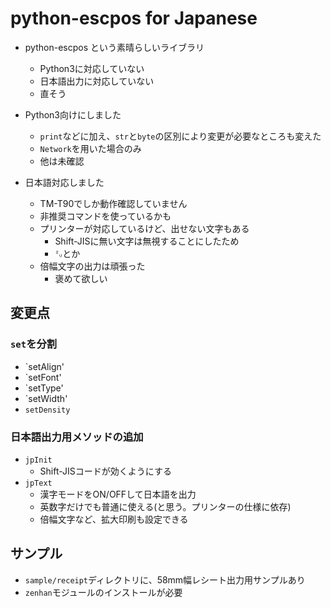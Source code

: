 # python-escpos for Japanese

* python-escpos という素晴らしいライブラリ
  * Python3に対応していない
  * 日本語出力に対応していない
  * 直そう

* Python3向けにしました
  * `print`などに加え、`str`と`byte`の区別により変更が必要なところも変えた 
  * `Network`を用いた場合のみ
  * 他は未確認
* 日本語対応しました
  * TM-T90でしか動作確認していません
  * 非推奨コマンドを使っているかも
  * プリンターが対応しているけど、出せない文字もある
    * Shift-JISに無い文字は無視することにしたため
	* `㍉`とか
  * 倍幅文字の出力は頑張った
    * 褒めて欲しい


## 変更点

### `set`を分割
* `setAlign'
* `setFont'
* `setType'
* `setWidth'
* `setDensity`

### 日本語出力用メソッドの追加
* `jpInit`
  * Shift-JISコードが効くようにする
* `jpText`
  * 漢字モードをON/OFFして日本語を出力
  * 英数字だけでも普通に使える(と思う。プリンターの仕様に依存)
  * 倍幅文字など、拡大印刷も設定できる

  
## サンプル
* `sample/receipt`ディレクトリに、58mm幅レシート出力用サンプルあり
* `zenhan`モジュールのインストールが必要
